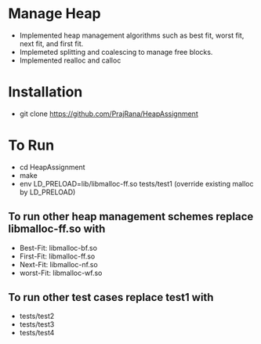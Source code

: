 # Manage Heap
+ Implemented heap management algorithms such as best fit, worst fit, next fit, and first fit. 
+ Implemeted splitting and coalescing to manage free blocks. 
+ Implemented realloc and calloc

# Installation
+ git clone https://github.com/PrajRana/HeapAssignment

# To Run
+ cd HeapAssignment
+ make
+ env LD_PRELOAD=lib/libmalloc-ff.so tests/test1  (override existing malloc by LD_PRELOAD)
 ## To run other heap management schemes replace libmalloc-ff.so with
  + Best-Fit: libmalloc-bf.so
  + First-Fit: libmalloc-ff.so
  + Next-Fit: libmalloc-nf.so
  + worst-Fit: libmalloc-wf.so
 ## To run other test cases replace test1 with
 + tests/test2
 + tests/test3
 + tests/test4
  



